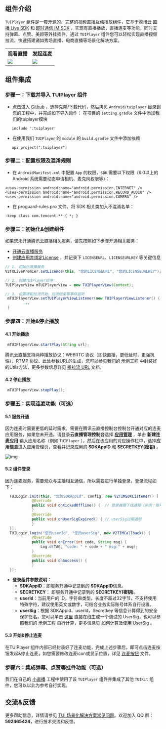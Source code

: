 ## 组件介绍
`TUIPlayer` 组件是一套开源的、完整的视频直播互动播放组件，它基于腾讯云 [直播 Live SDK](https://cloud.tencent.com/document/product/454/19074) 和 [即时通信 IM SDK](https://cloud.tencent.com/document/product/269/1498) ，实现有直播播放，直播连麦等功能，同时支持弹幕、点赞、美颜等外挂插件，通过 `TUIPlayer` 组件您可以轻松实现直播视频拉流，快速搭建诸如秀场直播、电商直播等场景化解决方案。
<table>
<tr>
   <th>观看直播</th>
   <th>发起连麦</th>
 </tr>
<tr>
<td><img src="https://qcloudimg.tencent-cloud.cn/raw/9cbd0d20c12b86a87436fc72e0b4950d.jpg"/></td>
<td><img src="https://qcloudimg.tencent-cloud.cn/raw/4125d61586106e87a414d738848ad0c6.jpg"/></td>
</tr>
</table>

[](id:model)
## 组件集成
[](id:model.step1)
### 步骤一：下载并导入 TUIPlayer 组件
- 点击进入 [Github](https://github.com/LiteAV-TUIKit/TUIPlayer) ，选择克隆/下载代码，然后拷贝 `Android/tuiplayer` 目录到您的工程中，并完成如下导入动作：
在项目的 `setting.gradle` 文件中添加我们的tuiplayer模块

```
   include ':tuiplayer'
```
- 在使用我们 `TUIPlayer` 的 `module` 的 `build.gradle` 文件中添加依赖

```
   api project(":tuiplayer")
```

[](id:model.step2)
### 步骤二：配置权限及混淆规则

- 在 `AndroidManifest.xml` 中配置 `App` 的权限，`SDK` 需要以下权限（6.0以上的 Android 系统需要动态申请相机、麦克风权限等）：

```
<uses-permission android:name="android.permission.INTERNET" />
<uses-permission android:name="android.permission.RECORD_AUDIO" />
<uses-permission android:name="android.permission.CAMERA" />
```

- 在 proguard-rules.pro 文件，将 SDK 相关类加入不混淆名单：

```
-keep class com.tencent.** { *; }
```

[](id:model.step3)
### 步骤三：初始化&创建组件
如果您未开通腾讯云直播相关服务，请先按照如下步骤开通相关服务：
-   [开通云直播服务](https://console.cloud.tencent.com/live/livestat) 
-  [创建应用并绑定License](https://console.cloud.tencent.com/live/license) ，并记录下 `LICENSEURL`、`LICENSEURLKEY` 等关键信息

```java
// 1. 初始化直播服务
V2TXLivePremier.setLicence(this, "您的LICENSEURL", "您的LICENSEURLKEY");

// 2. 创建TUIPlayer组件
TUIPlayerView mTUIPlayerView = new TUIPlayerView(Context);

// 3. 设置诸如拉流开始、拉流结束等事件监听
 mTUIPlayerView.setTUIPlayerViewListener(new TUIPlayerViewListener() {
        ...
 }
```

[](id:model.step4)
### 步骤四：开始&停止播放
#### 4.1 开始播放

```java
 mTUIPlayerView.startPlay(String url);
```

腾讯云直播支持两种播放协议：WEBRTC 协议（即快直播，更低延时，更强抗性）、RTMP 协议、此处参数URL的生成，您可以参见我们的 [示例工程](https://github.com/LiteAV-TUIKit/TUIPlayer/blob/main/Android/app/src/main/java/com/tencent/qcloud/tuikit/tuiplayer/demo/URLUtils.java#L57) 中封装好的Utils方法，更多参数信息详见 [推拉流 URL](https://cloud.tencent.com/document/product/454/7915) 文档。


#### 4.2 停止播放

```java
 mTUIPlayerView.stopPlay();
```

[](id:model.step5)
### 步骤五：实现连麦功能（可选）

#### 5.1 服务开通
因为连麦时需要更低的延时需求，需要在腾讯云直播控制台控制台开通对应的连麦应用服务，如果您未开通，请登录**云直播管理控制台**选择 **[应用管理](https://console.cloud.tencent.com/live/micro/appmanage)** ，单击 **新建连麦应用** 输入应用名称（例如 `TUIPlayer` ），然后在该应用的对应操作栏中，选择**应用信息**进入应用管理页，查看并记录应用的 **SDKAppID** 和 **SECRETKEY(密钥)** 。

![img](https://qcloudimg.tencent-cloud.cn/raw/cb2b2381b92994404dfece3cdaf77608.png)

#### 5.2 组件登录
因为连麦服务，需要观众与主播相互通信，所以需要进行单独登录，登录流程如下：
```java
  TUILogin.init(this, "您的SDKAppId", config, new V2TIMSDKListener() {
            @Override
            public void onKickedOffline() {  // 登录被踢下线通知（示例：账号在其他设备登录）
            }
            @Override
            public void onUserSigExpired() { // userSig过期通知
            }
  });
  TUILogin.login("您的userId", "您的userSig", new V2TIMCallback() {
            @Override
            public void onError(int code, String msg) {
                Log.d(TAG, "code: " + code + " msg:" + msg);
            }
            @Override
            public void onSuccess() {
            }
  });
```

- **登录组件参数说明：**
  - **SDKAppID**：即服务开通中记录到的 **SDKAppID**信息。
  - **SECRETKEY**： 即服务开通中记录到的 **SECRETKEY(密钥)**。
  - **userId**：当前用户的 ID，字符串类型，长度不超过32字节，不支持使用特殊字符，建议使用英文或数字，可结合业务实际账号体系自行设置。
  - **userSig**：根据 SDKAppId、userId，Secretkey 等信息计算得到的安全保护签名，您可以单击 [这里](https://console.cloud.tencent.com/trtc/usersigtool) 直接在线生成一个调试的 UserSig，也可以参照我们的 [示例工程](https://github.com/LiteAV-TUIKit/TUIPlayer/blob/main/Android/app/src/main/java/com/tencent/qcloud/tuikit/tuiplayer/demo/debug/GenerateTestUserSig.java#L125) 自行计算，更多信息见 [如何计算及使用 UserSig](https://cloud.tencent.com/document/product/454/14548) 。

#### 5.3 开始&停止连麦
在TUIPlayer 组件内部已经封装好了连麦功能，完成上述步骤后，即可点击连麦按钮发起&停止连麦，如您需要修改连麦icon或显示位置，详见 [连麦按钮](https://github.com/LiteAV-TUIKit/TUIPlayer/blob/main/Android/tuiplayer/src/main/res/layout/tuiplayer_container_view.xml#L42) 文件。

[](id:model.step6)
### 步骤六：集成弹幕、点赞等挂件功能（可选）
我们在自己的 [小直播](https://github.com/tencentyun/XiaoZhiBo) 工程中使用了该 `TUIPlayer` 组件并集成了其他 `TUIKit` 组件，您可以以此为参考自行实现。

## 交流&反馈

更多帮助信息，详情请参见 [TUI 场景化解决方案常见问题](https://cloud.tencent.com/developer/article/1952880)。欢迎加入 QQ 群：**592465424**，进行技术交流和反馈。
